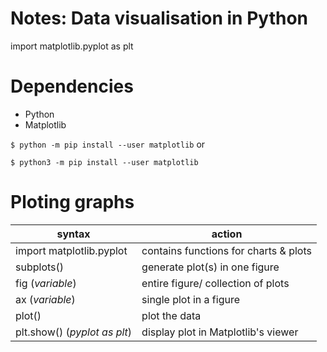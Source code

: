 # Notes: Data visualisation in Python
import matplotlib.pyplot as plt

# Dependencies
- Python
- Matplotlib 

`$ python -m pip install --user matplotlib` or 

`$ python3 -m pip install --user matplotlib`

# Ploting graphs

| **syntax**					 	 | **action**							  |
| ---------------------------------- | -------------------------------------- |
| import matplotlib.pyplot			 | contains functions for charts & plots  |
| subplots()					     | generate plot(s) in one figure         |
| fig (*variable*)                   | entire figure/ collection of plots     |
| ax (*variable*)                    | single plot in a figure                |
| plot()                             | plot the data                          |
| plt.show() (*pyplot as plt*)       | display plot in Matplotlib's viewer    |


